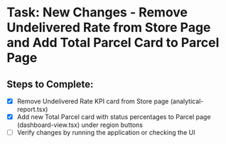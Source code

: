 # Task: New Changes - Remove Undelivered Rate from Store Page and Add Total Parcel Card to Parcel Page

## Steps to Complete:
- [x] Remove Undelivered Rate KPI card from Store page (analytical-report.tsx)
- [x] Add new Total Parcel card with status percentages to Parcel page (dashboard-view.tsx) under region buttons
- [ ] Verify changes by running the application or checking the UI
